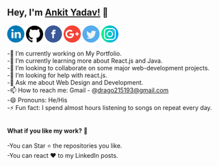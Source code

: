 ## Hey, I'm [Ankit Yadav!](https://drago215193.github.io/) 👋

<a href="https://www.linkedin.com/in/ankit-yadav-1682b01bb/"><img src="https://github.com/Drago215193/Drago215193/blob/main/logos/linkedin.png" width="40" /></a>
<a href="https://github.com/Drago215193"><img src="https://github.com/Drago215193/Drago215193/blob/main/logos/github-logo.png" width="40" /></a>
<a href="https://www.facebook.com/profile.php?id=100008059756038/"><img src="https://github.com/Drago215193/Drago215193/blob/main/logos/facebook.png" width="40" /></a>
<a href="mailto:ankityadav215193@gmail.com"><img src="https://github.com/Drago215193/Drago215193/blob/main/logos/google-plus.png" width="40" /></a>
<a href="https://twitter.com/Drago215193/"><img src="https://github.com/Drago215193/Drago215193/blob/main/logos/twitter.png" width="40" /></a>
<a href="https://www.instagram.com/__a_n_k_i_t_._/"><img src="https://github.com/Drago215193/Drago215193/blob/main/logos/instagram.png" width="40" /></a>

-🔭 I’m currently working on My Portfolio.<br>
-🌱 I’m currently learning more about React.js and Java.<br>
-👯 I’m looking to collaborate on some major web-development projects.<br>
-🤔 I’m looking for help with react.js.<br>
-💬 Ask me about Web Design and Development.<br>
-📫 How to reach me: Gmail - @drago215193@gmail.com <br>
-😄 Pronouns: He/His <br>
-⚡ Fun fact: I spend almost hours listening to songs on repeat every day. <br><br>

<strong><strong>What if you like my work?</strong></strong> 🤩<br><br>
-You can Star ⭐ the repositories you like.<br>
-You can react ❤️ to my LinkedIn posts.<br>
